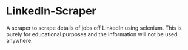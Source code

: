# LinkedIn-Scraper
A scraper to scrape details of jobs off LinkedIn using selenium. This is purely for educational purposes and the information will not be used anywhere. 
